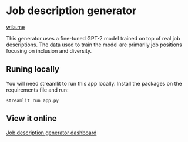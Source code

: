 # Job description generator

[wila.me](https://wila.me/)

This generator uses a fine-tuned GPT-2 model trained on top of real job descriptions. The data used to train the model are primarily job positions focusing on inclusion and diversity. 
 
## Runing locally

You will need streamlit to run this app locally. Install the packages on the requirements file and run:

```
streamlit run app.py
```

## View it online

[Job description generator dashboard](https://vallantin-jobdescriptiongenerator-app-5wz0u4.streamlitapp.com/)